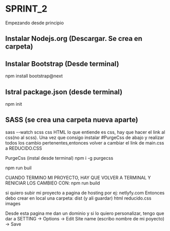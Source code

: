 # SPRINT_2
Empezando desde principio

## Instalar Nodejs.org (Descargar. Se crea en carpeta)
## Instalar Bootstrap (Desde terminal)
npm install bootstrap@next

## Istral package.json (desde terminal)
npm init 

## SASS (se crea una carpeta nueva aparte)
sass --watch scss css
HTML lo que entiende es css, hay que hacer el link al css(no al scss). Una vez que consigo instalar #PurgeCss de abajo y realizar todos los cambio pertenentes,entonces volver a cambiar el link de main.css a REDUCIDO.CSS

PurgeCss (instal desde terminal)
npm i -g purgecss

npm run buil

CUANDO TERMINO MI PROYECTO, HAY QUE VOLVER A TERMINAL Y RENICIAR LOS CAMBIEO CON:
npm run build

si quiero subir mi proyecto a pagina de hosting por ej: netlyfy.com Entonces debo crear en local una carpeta:
dist (y ali guardar) html reducido.css images

Desde esta pagina me dan un dominio y si lo quiero personalizar, tengo que dar a SETTING -> Options -> Edit Site name (escribo nombre de mi poyecto) -> Save